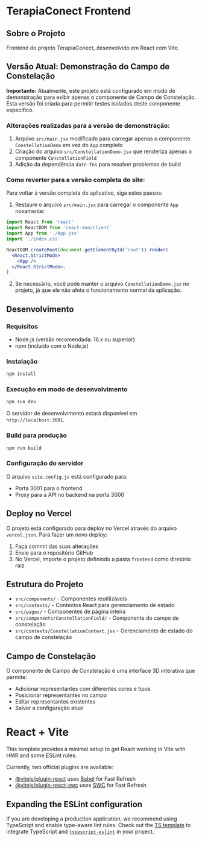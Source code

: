 # TerapiaConect Frontend

## Sobre o Projeto
Frontend do projeto TerapiaConect, desenvolvido em React com Vite.

## Versão Atual: Demonstração do Campo de Constelação

**Importante:** Atualmente, este projeto está configurado em modo de demonstração para exibir apenas o componente de Campo de Constelação. Esta versão foi criada para permitir testes isolados deste componente específico.

### Alterações realizadas para a versão de demonstração:

1. Arquivo `src/main.jsx` modificado para carregar apenas o componente `ConstellationDemo` em vez do `App` completo
2. Criação do arquivo `src/ConstellationDemo.jsx` que renderiza apenas o componente `ConstellationField`
3. Adição da dependência `date-fns` para resolver problemas de build

### Como reverter para a versão completa do site:

Para voltar à versão completa do aplicativo, siga estes passos:

1. Restaure o arquivo `src/main.jsx` para carregar o componente `App` novamente:
```jsx
import React from 'react'
import ReactDOM from 'react-dom/client'
import App from './App.jsx'
import './index.css'

ReactDOM.createRoot(document.getElementById('root')).render(
  <React.StrictMode>
    <App />
  </React.StrictMode>,
)
```

2. Se necessário, você pode manter o arquivo `ConstellationDemo.jsx` no projeto, já que ele não afeta o funcionamento normal da aplicação.

## Desenvolvimento

### Requisitos

- Node.js (versão recomendada: 16.x ou superior)
- npm (incluído com o Node.js)

### Instalação

```bash
npm install
```

### Execução em modo de desenvolvimento

```bash
npm run dev
```

O servidor de desenvolvimento estará disponível em `http://localhost:3001`.

### Build para produção

```bash
npm run build
```

### Configuração do servidor

O arquivo `vite.config.js` está configurado para:
- Porta 3001 para o frontend
- Proxy para a API no backend na porta 3000

## Deploy no Vercel

O projeto está configurado para deploy no Vercel através do arquivo `vercel.json`. Para fazer um novo deploy:

1. Faça commit das suas alterações
2. Envie para o repositório GitHub
3. No Vercel, importe o projeto definindo a pasta `frontend` como diretório raiz

## Estrutura do Projeto

- `src/components/` - Componentes reutilizáveis
- `src/contexts/` - Contextos React para gerenciamento de estado
- `src/pages/` - Componentes de página inteira
- `src/components/ConstellationField/` - Componente do campo de constelação
- `src/contexts/ConstellationContext.jsx` - Gerenciamento de estado do campo de constelação

## Campo de Constelação

O componente de Campo de Constelação é uma interface 3D interativa que permite:

- Adicionar representantes com diferentes cores e tipos
- Posicionar representantes no campo
- Editar representantes existentes
- Salvar a configuração atual

# React + Vite

This template provides a minimal setup to get React working in Vite with HMR and some ESLint rules.

Currently, two official plugins are available:

- [@vitejs/plugin-react](https://github.com/vitejs/vite-plugin-react/blob/main/packages/plugin-react/README.md) uses [Babel](https://babeljs.io/) for Fast Refresh
- [@vitejs/plugin-react-swc](https://github.com/vitejs/vite-plugin-react-swc) uses [SWC](https://swc.rs/) for Fast Refresh

## Expanding the ESLint configuration

If you are developing a production application, we recommend using TypeScript and enable type-aware lint rules. Check out the [TS template](https://github.com/vitejs/vite/tree/main/packages/create-vite/template-react-ts) to integrate TypeScript and [`typescript-eslint`](https://typescript-eslint.io) in your project.
